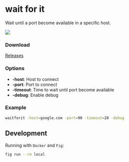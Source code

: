 # wait for it

Wait until a port become available in a specific host.

![](http://24.media.tumblr.com/tumblr_m3x648wxbj1ru99qvo1_500.png)


### Download

[Releases](https://github.com/maxcnunes/waitforit/releases)

### Options

- **-host**: Host to connect
- **-port**: Port to connect
- **-timeout**: Time to wait until port become available
- **-debug**: Enable debug


### Example

```bash
waitforit -host=google.com -port=90 -timeout=20 -debug
```


## Development

Running with `Docker` and `Fig`:

```bash
fig run --rm local
```
